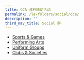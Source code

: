 ```yaml
---
title: CCA 课程辅助活动
permalink: /le-folders/social/cca/
description: ""
third_nav_title: Social 群
---
```

* [Sports & Games](https://cms.isomer.gov.sg/sites/moe-poiching/folders/le-folders/subfolders/Social%20%E7%BE%A4/editPage/Sports%20%26%20Games.md)
* [Performing Arts](https://cms.isomer.gov.sg/sites/moe-poiching/folders/le-folders/subfolders/Social%20%E7%BE%A4/editPage/Performing%20Arts.md)
* [Uniform Groups](https://cms.isomer.gov.sg/sites/moe-poiching/folders/le-folders/subfolders/Social%20%E7%BE%A4/editPage/Uniform%20Groups.md)
* [Clubs & Societies](https://poiching.moe.edu.sg/cca/Clubs-and-Societies/science-club/)
